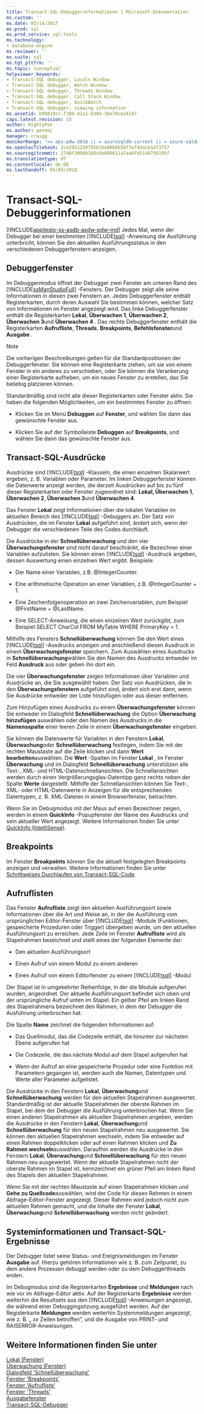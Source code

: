 ```yaml
---
title: Transact-SQL-Debuggerinformationen | Microsoft-Dokumentation
ms.custom: ''
ms.date: 03/14/2017
ms.prod: sql
ms.prod_service: sql-tools
ms.technology:
- database-engine
ms.reviewer: ''
ms.suite: sql
ms.tgt_pltfrm: ''
ms.topic: conceptual
helpviewer_keywords:
- Transact-SQL debugger, Locals Window
- Transact-SQL debugger, Watch Window
- Transact-SQL debugger, Threads Window
- Transact-SQL debugger, Call Stack Window
- Transact-SQL debugger, QuickWatch
- Transact-SQL debugger, viewing information
ms.assetid: b99819cc-f388-41a1-b304-36e78ce24147
caps.latest.revision: 15
author: MightyPen
ms.author: genemi
manager: craigg
monikerRange: '>= aps-pdw-2016 || = azuresqldb-current || = azure-sqldw-latest || >= sql-server-2016 || = sqlallproducts-allversions'
ms.openlocfilehash: 2ce29522b9795bcba00b8b58f7ef4dacb1df3f57
ms.sourcegitcommit: 1740f3090b168c0e809611a7aa6fd514075616bf
ms.translationtype: HT
ms.contentlocale: de-DE
ms.lasthandoff: 05/03/2018
---
```

# <a name="transact-sql-debugger---information"></a>Transact-SQL-Debuggerinformationen
[!INCLUDE[appliesto-ss-asdb-asdw-pdw-md](../../includes/appliesto-ss-asdb-asdw-pdw-md.md)]
  Jedes Mal, wenn der Debugger bei einer bestimmten [!INCLUDE[tsql](../../includes/tsql-md.md)] -Anweisung die Ausführung unterbricht, können Sie den aktuellen Ausführungsstatus in den verschiedenen Debuggerfenstern anzeigen.  
  
## <a name="debugger-windows"></a>Debuggerfenster  
 Im Debuggermodus öffnet der Debugger zwei Fenster am unteren Rand des [!INCLUDE[ssManStudioFull](../../includes/ssmanstudiofull-md.md)] -Fensters. Der Debugger zeigt alle seine Informationen in diesen zwei Fenstern an. Jedes Debuggerfenster enthält Registerkarten, durch deren Auswahl Sie bestimmen können, welcher Satz von Informationen im Fenster angezeigt wird. Das linke Debuggerfenster enthält die Registerkarten **Lokal**, **Überwachen 1**, **Überwachen 2**, **Überwachen 3**und **Überwachen 4** . Das rechte Debuggerfenster enthält die Registerkarten **Aufrufliste**, **Threads**, **Breakpoints**, **Befehlsfenster**und **Ausgabe** .  
  
> [!NOTE]  
>  Die vorherigen Beschreibungen gelten für die Standardpositionen der Debuggerfenster. Sie können eine Registerkarte ziehen, um sie von einem Fenster in ein anderes zu verschieben, oder Sie können die Verankerung einer Registerkarte aufheben, um ein neues Fenster zu erstellen, das Sie beliebig platzieren können.  
  
 Standardmäßig sind nicht alle dieser Registerkarten oder Fenster aktiv. Sie haben die folgenden Möglichkeiten, um ein bestimmtes Fenster zu öffnen:  
  
-   Klicken Sie im Menü **Debuggen** auf **Fenster**, und wählen Sie dann das gewünschte Fenster aus.  
  
-   Klicken Sie auf der Symbolleiste **Debuggen** auf **Breakpoints**, und wählen Sie dann das gewünschte Fenster aus.  
  
## <a name="transact-sql-expressions"></a>Transact-SQL-Ausdrücke  
 Ausdrücke sind [!INCLUDE[tsql](../../includes/tsql-md.md)] -Klauseln, die einen einzelnen Skalarwert ergeben, z. B. Variablen oder Parameter. Im linken Debuggerfenster können die Datenwerte anzeigt werden, die derzeit Ausdrücken auf bis zu fünf dieser Registerkarten oder Fenster zugeordnet sind: **Lokal, Überwachen 1**, **Überwachen 2**, **Überwachen 3**und **Überwachen 4**.  
  
 Das Fenster **Lokal** zeigt Informationen über die lokalen Variablen im aktuellen Bereich des [!INCLUDE[tsql](../../includes/tsql-md.md)] -Debuggers an. Der Satz von Ausdrücken, die im Fenster **Lokal** aufgeführt sind, ändert sich, wenn der Debugger die verschiedenen Teile des Codes durchläuft.  
  
 Die Ausdrücke in der **Schnellüberwachung** und den vier **Überwachungsfenster** sind nicht darauf beschränkt, die Bezeichner einer Variablen aufzulisten. Sie können einen [!INCLUDE[tsql](../../includes/tsql-md.md)] -Ausdruck angeben, dessen Auswertung einen einzelnen Wert ergibt. Beispiele:  
  
-   Der Name einer Variablen, z.B. @IntegerCounter.  
  
-   Eine arithmetische Operation an einer Variablen, z.B. @IntegerCounter + 1.  
  
-   Eine Zeichenfolgenoperation an zwei Zeichenvariablen, zum Beispiel @FirstName + @LastName.  
  
-   Eine SELECT-Anweisung, die einen einzelnen Wert zurückgibt, zum Beispiel SELECT CharCol FROM MyTable WHERE PrimaryKey = 1.  
  
 Mithilfe des Fensters **Schnellüberwachung** können Sie den Wert eines [!INCLUDE[tsql](../../includes/tsql-md.md)] -Ausdrucks anzeigen und anschließend diesen Ausdruck in einem **Überwachungsfenster** speichern. Zum Auswählen eines Ausdrucks in **Schnellüberwachung**wählen Sie den Namen des Ausdrucks entweder im Feld **Ausdruck** aus oder geben ihn dort ein.  
  
 Die vier **Überwachungsfenster** zeigen Informationen über Variablen und Ausdrücke an, die Sie ausgewählt haben. Der Satz von Ausdrücken, die in den **Überwachungsfenstern** aufgeführt sind, ändert sich erst dann, wenn Sie Ausdrücke entweder der Liste hinzufügen oder aus dieser entfernen.  
  
 Zum Hinzufügen eines Ausdrucks zu einem **Überwachungsfenster** können Sie entweder im Dialogfeld **Schnellüberwachung** die Option **Überwachung hinzufügen** auswählen oder den Namen des Ausdrucks in die **Namensspalte** einer leeren Zeile in einem **Überwachungsfenster** eingeben.  
  
 Sie können die Datenwerte für Variablen in den Fenstern **Lokal**, **Überwachung**oder **Schnellüberwachung** festlegen, indem Sie mit der rechten Maustaste auf die Zeile klicken und dann **Wert bearbeiten**auswählen. Die **Wert** -Spalten im Fenster **Lokal** , im Fenster **Überwachung** und im Dialogfeld **Schnellüberwachung** unterstützen alle Text-, XML- und HTML-Datenschnellansichten. Die Schnellansichten werden durch einen Vergrößerungsglas-Datentipp ganz rechts neben der Spalte **Werte** dargestellt. Mithilfe der Schnellansichten können Sie Text-, XML- oder HTML-Datenwerte in Anzeigen für die entsprechenden Datentypen, z. B. XML-Dateien in einem Browserfenster, betrachten.  
  
 Wenn Sie im Debugmodus mit der Maus auf einen Bezeichner zeigen, werden in einem **QuickInfo** -Popupfenster der Name des Ausdrucks und sein aktueller Wert angezeigt. Weitere Informationen finden Sie unter [QuickInfo &#40;IntelliSense&#41;](../../relational-databases/scripting/quick-info-intellisense.md).  
  
## <a name="breakpoints"></a>Breakpoints  
 Im Fenster **Breakpoints** können Sie die aktuell festgelegten Breakpoints anzeigen und verwalten. Weitere Informationen finden Sie unter [Schrittweises Durchlaufen von Transact-SQL-Code](../../relational-databases/scripting/step-through-transact-sql-code.md).  
  
## <a name="call-stacks"></a>Aufruflisten  
 Das Fenster **Aufrufliste** zeigt den aktuellen Ausführungsort sowie Informationen über die Art und Weise an, in der die Ausführung vom ursprünglichen Editor-Fenster über [!INCLUDE[tsql](../../includes/tsql-md.md)] -Module (Funktionen, gespeicherte Prozeduren oder Trigger) übergeben wurde, um den aktuellen Ausführungsort zu erreichen. Jede Zeile im Fenster **Aufrufliste** wird als Stapelrahmen bezeichnet und stellt eines der folgenden Elemente dar:  
  
-   Den aktuellen Ausführungsort  
  
-   Einen Aufruf von einem Modul zu einem anderen  
  
-   Einen Aufruf von einem Editorfenster zu einem [!INCLUDE[tsql](../../includes/tsql-md.md)] -Modul  
  
 Der Stapel ist in umgekehrter Reihenfolge, in der die Module aufgerufen wurden, angeordnet. Der aktuelle Ausführungsort befindet sich oben und der ursprüngliche Aufruf unten im Stapel. Ein gelber Pfeil am linken Rand des Stapelrahmens bezeichnet den Rahmen, in dem der Debugger die Ausführung unterbrochen hat.  
  
 Die Spalte **Name** zeichnet die folgenden Informationen auf:  
  
-   Das Quellmodul, das die Codezeile enthält, die hinunter zur nächsten Ebene aufgerufen hat  
  
-   Die Codezeile, die das nächste Modul auf dem Stapel aufgerufen hat  
  
-   Wenn der Aufruf an eine gespeicherte Prozedur oder eine Funktion mit Parametern gegangen ist, werden auch die Namen, Datentypen und Werte aller Parameter aufgelistet.  
  
 Die Ausdrücke in den Fenstern **Lokal**, **Überwachung**und **Schnellüberwachung** werden für den aktuellen Stapelrahmen ausgewertet. Standardmäßig ist der aktuelle Stapelrahmen der oberste Rahmen im Stapel, bei dem der Debugger die Ausführung unterbrochen hat. Wenn Sie einen anderen Stapelrahmen als aktuellen Stapelrahmen angeben, werden die Ausdrücke in den Fenstern **Lokal**, **Überwachung**und **Schnellüberwachung** für den neuen Stapelrahmen neu ausgewertet. Sie können den aktuellen Stapelrahmen wechseln, indem Sie entweder auf einen Rahmen doppelklicken oder auf einen Rahmen klicken und **Zu Rahmen wechseln**auswählen. Daraufhin werden die Ausdrücke in den Fenstern **Lokal**, **Überwachung**und **Schnellüberwachung** für den neuen Rahmen neu ausgewertet. Wenn der aktuelle Stapelrahmen nicht der oberste Rahmen im Stapel ist, kennzeichnet ein grüner Pfeil am linken Rand des Stapels den aktuellen Stapelrahmen.  
  
 Wenn Sie mit der rechten Maustaste auf einen Stapelrahmen klicken und **Gehe zu Quellcode**auswählen, wird der Code für diesen Rahmen in einem Abfrage-Editor-Fenster angezeigt. Dieser Rahmen wird jedoch nicht zum aktuellen Rahmen gemacht, und die Inhalte der Fenster **Lokal**, **Überwachung**und **Schnellüberwachung** werden nicht geändert.  
  
## <a name="system-information-and-transact-sql-results"></a>Systeminformationen und Transact-SQL-Ergebnisse  
 Der Debugger listet seine Status- und Ereignismeldungen im Fenster **Ausgabe** auf. Hierzu gehören Informationen wie z. B. zum Zeitpunkt, zu dem andere Prozessen debuggt werden oder zu dem Debuggerthreads enden.  
  
 Im Debugmodus sind die Registerkarten **Ergebnisse** und **Meldungen** nach wie vor im Abfrage-Editor aktiv. Auf der Registerkarte **Ergebnisse** werden weiterhin die Resultsets aus den [!INCLUDE[tsql](../../includes/tsql-md.md)] -Anweisungen angezeigt, die während einer Debuggingsitzung ausgeführt werden. Auf der Registerkarte **Meldungen** werden weiterhin Systemmeldungen angezeigt, wie z. B. „ *xx* Zeilen betroffen“, und die Ausgabe von PRINT- und RAISERROR-Anweisungen.  
  
## <a name="see-also"></a>Weitere Informationen finden Sie unter  
 [Lokal (Fenster)](../../relational-databases/scripting/transact-sql-debugger-locals-window.md)   
 [Überwachung (Fenster)](../../relational-databases/scripting/transact-sql-debugger-watch-window.md)   
 [Dialogfeld 'Schnellüberwachung'](../../relational-databases/scripting/transact-sql-debugger-quickwatch-dialog-box.md)   
 [Fenster 'Breakpoints'](../../relational-databases/scripting/transact-sql-debugger-breakpoints-window.md)   
 [Fenster 'Aufrufliste'](../../relational-databases/scripting/transact-sql-debugger-call-stack-window.md)   
 [Fenster 'Threads'](../../relational-databases/scripting/transact-sql-debugger-threads-window.md)   
 [Ausgabefenster](../../relational-databases/scripting/transact-sql-debugger-output-window.md)   
 [Transact-SQL-Debugger](../../relational-databases/scripting/transact-sql-debugger.md)  
  
  

